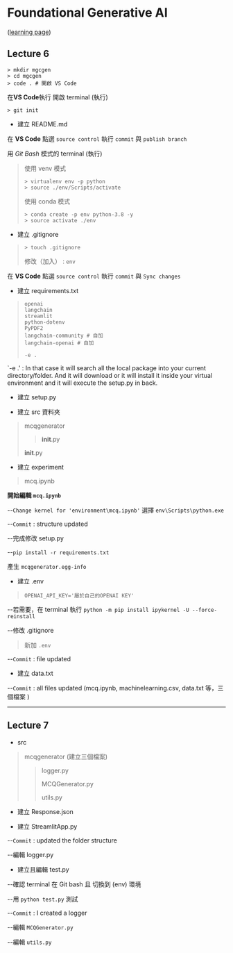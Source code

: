 # **Foundational Generative AI** 
([learning page](https://learn.ineuron.ai/course/foundational-generative-ai/656d8f170af8644aac926376))

## Lecture 6

```
> mkdir mgcgen
> cd mgcgen
> code . # 開啟 VS Code
```
在**VS Code**執行 開啟 terminal (執行)
```
> git init
```

* 建立 README.md 

在 **VS Code** 點選 `source control`   執行 `commit` 與 `publish branch`

用 *Git Bash* 模式的 terminal (執行)
> 使用 venv 模式
>```
> > virtualenv env -p python
> > source ./env/Scripts/activate
>```
> 使用 conda 模式
>```
> > conda create -p env python-3.8 -y
> > source activate ./env
>```

* 建立 .gitignore
>```
> > touch .gitignore
>```
> 修改（加入） : `env`  

在 **VS Code** 點選 `source control`   執行 `commit` 與 `Sync changes`

* 建立 requirements.txt
> ```
> openai
> langchain
> streamlit
> python-dotenv
> PyPDF2
> langchain-community # 自加
> langchain-openai # 自加
>
> -e .
> ```

`-e .' : In that case it will search all the local package into your current directory/folder.
And it will download or it will install it inside your virtual environment and it will execute the setup.py in back.


* 建立 setup.py

* 建立 src 資料夾
> mcqgenerator
> > __init__.py
> > 
> __init__.py

* 建立 experiment
> mcq.ipynb

**開始編輯 `mcq.ipynb`**

--`Change kernel for 'environment\mcq.ipynb'` 選擇 `env\Scripts\python.exe`

--`Commit` : structure updated

--完成修改 setup.py

--`pip install -r requirements.txt`

產生 `mcqgenerator.egg-info`

* 建立 .env
> ```
> OPENAI_API_KEY='屬於自己的OPENAI KEY'
> ```

--若需要，在 terminal 執行 `python -m pip install ipykernel -U --force-reinstall`

--修改 .gitignore
> 新加 ```.env```

--`Commit` : file updated

* 建立 data.txt

 --`Commit` : all files updated (mcq.ipynb, machinelearning.csv, data.txt 等，三個檔案 ) 
 
---

## Lecture 7

* src
> mcqgenerator (建立三個檔案)
> 
> > logger.py
> > 
> > MCQGenerator.py
> > 
> > utils.py

* 建立 Response.json

* 建立 StreamlitApp.py

--`Commit` : updated the folder structure 

--編輯 logger.py

* 建立且編輯 test.py

--確認 terminal 在 Git bash 且 切換到 (env) 環境

--用 `python test.py` 測試

--`Commit` : I created a logger 

--編輯 `MCQGenerator.py`

--編輯 `utils.py`
